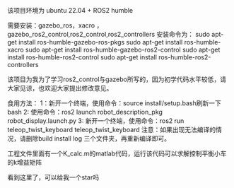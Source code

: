 该项目环境为 ubuntu 22.04 + ROS2 humble

需要安装：gazebo_ros，xacro ，gazebo_ros2_control,ros2_control,ros2_controllers
安装命令为：
  sudo apt-get install ros-humble-gazebo-ros-pkgs
  sudo apt-get install ros-humble-xacro
  sudo apt-get install ros-humble-gazebo-ros2-control 
  sudo apt-get install ros-humble-ros2-control 
  sudo apt-get install ros-humble-ros2-controllers

该项目为我为了学习ros2_control与gazebo所写的，因为初学代码水平较低，请大家见谅，也欢迎大家提出修改意见。

食用方法：
  1：新开一个终端，使用命令：source install/setup.bash刷新一下bash
  2: 使用命令：ros2 launch robot_description_pkg robot_display.launch.py
  3: 新开一个终端，使用命令：ros2 run teleop_twist_keyboard teleop_twist_keyboard
  注意：如果出现无法编译的情况，请删除build install log 三个文件夹，再重新编译即可。
  

工程文件里面有一个K_calc.m的matlab代码，运行该代码可以求解控制平衡小车的k增益矩阵

看到这里了，可以给我一个star吗
